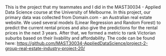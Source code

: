 This is the project that my teammates and I did in the MAST30034 - Applied Data Science
course at the University of Melbourne. In this project, our primary data was collected
from Domain.com - an Australian real estate website. We used several models (Linear Regression
and Random Forest) to predict the current rental prices and also give the predictions
for the rental prices in the next 3 years. After that, we formed a
metric to rank Victorian suburbs based on their livability and affordability. 
The code can be found here: https://github.com/MAST30034-AppliedDataScience/project-2-group-real-estate-industry-project-20/
